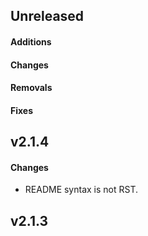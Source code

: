 ## Unreleased

#### Additions

#### Changes

#### Removals

#### Fixes

## v2.1.4

#### Changes

- README syntax is not RST.

## v2.1.3
